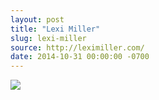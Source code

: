```yaml
---
layout: post
title: "Lexi Miller"
slug: lexi-miller
source: http://leximiller.com/
date: 2014-10-31 00:00:00 -0700
---
```


<img src="{{ site.url }}/assets/img/screenshots/lexi-miller.jpg">

